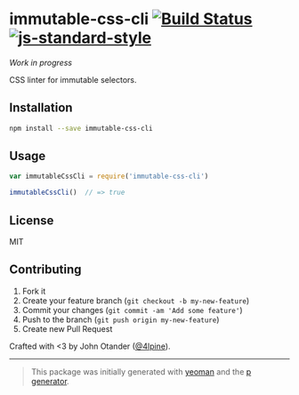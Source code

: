 # immutable-css-cli [![Build Status](https://secure.travis-ci.org/johnotander/immutable-css-cli.png?branch=master)](https://travis-ci.org/johnotander/immutable-css-cli) [![js-standard-style](https://img.shields.io/badge/code%20style-standard-brightgreen.svg?style=flat)](https://github.com/feross/standard)

_Work in progress_

CSS linter for immutable selectors.

## Installation

```bash
npm install --save immutable-css-cli
```

## Usage

```javascript
var immutableCssCli = require('immutable-css-cli')

immutableCssCli()  // => true
```

## License

MIT

## Contributing

1. Fork it
2. Create your feature branch (`git checkout -b my-new-feature`)
3. Commit your changes (`git commit -am 'Add some feature'`)
4. Push to the branch (`git push origin my-new-feature`)
5. Create new Pull Request

Crafted with <3 by John Otander ([@4lpine](https://twitter.com/4lpine)).

***

> This package was initially generated with [yeoman](http://yeoman.io) and the [p generator](https://github.com/johnotander/generator-p.git).
